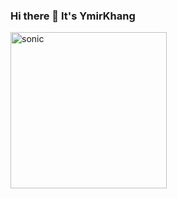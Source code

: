 ### Hi there 👋 It's YmirKhang
<img src="https://user-images.githubusercontent.com/23107192/195611305-e83582c1-2351-4a36-80cc-eaeca3c92bb9.png" alt="sonic" width="250"/>


<!--
![Sonic thumbs up](https://user-images.githubusercontent.com/23107192/195611305-e83582c1-2351-4a36-80cc-eaeca3c92bb9.png)
**YmirKhang/YmirKhang** is a ✨ _special_ ✨ repository because its `README.md` (this file) appears on your GitHub profile.

Here are some ideas to get you started:

- 🔭 I’m currently working on ...
- 🌱 I’m currently learning ...
- 👯 I’m looking to collaborate on ...
- 🤔 I’m looking for help with ...
- 💬 Ask me about ...
- 📫 How to reach me: ...
- 😄 Pronouns: ...
- ⚡ Fun fact: ...
-->
